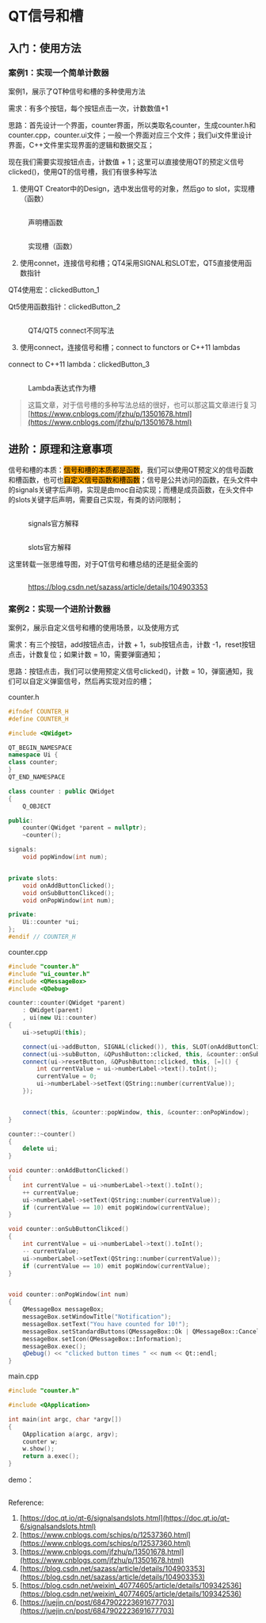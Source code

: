 # QT信号和槽

## 入门：使用方法

### 案例1：实现一个简单计数器

案例1，展示了QT种信号和槽的多种使用方法

需求：有多个按钮，每个按钮点击一次，计数数值+1



思路：首先设计一个界面，counter界面，所以类取名counter，生成counter.h和counter.cpp，counter.ui文件；一般一个界面对应三个文件；我们ui文件里设计界面，C++文件里实现界面的逻辑和数据交互；

现在我们需要实现按钮点击，计数值 + 1；这里可以直接使用QT的预定义信号clicked()，使用QT的信号槽，我们有很多种写法



1. 使用QT Creator中的Design，选中发出信号的对象，然后go to slot，实现槽（函数）

<div align="left">

<figure><img src="../.gitbook/assets/image (5) (1) (1) (1).png" alt=""><figcaption><p>声明槽函数</p></figcaption></figure>

</div>

<div align="left">

<figure><picture><source srcset="../.gitbook/assets/image (11).png" media="(prefers-color-scheme: dark)"><img src="../.gitbook/assets/image (11).png" alt=""></picture><figcaption><p>实现槽（函数）</p></figcaption></figure>

</div>

2. 使用connet，连接信号和槽；QT4采用SIGNAL和SLOT宏，QT5直接使用函数指针

QT4使用宏：clickedButton\_1

Qt5使用函数指针：clickedButton\_2

<div align="left">

<figure><img src="../.gitbook/assets/image (2) (1) (1) (1) (1) (1) (1) (1).png" alt=""><figcaption><p>QT4/QT5 connect不同写法</p></figcaption></figure>

</div>



3. 使用connect，连接信号和槽；connect to functors or C++11 lambdas

connect to C++11 lambda：clickedButton\_3

<div align="left">

<figure><img src="../.gitbook/assets/image (4) (1) (1) (1) (1) (1).png" alt=""><figcaption><p>Lambda表达式作为槽</p></figcaption></figure>

</div>



> 这篇文章，对于信号槽的多种写法总结的很好，也可以那这篇文章进行复习[https://www.cnblogs.com/jfzhu/p/13501678.html](https://www.cnblogs.com/jfzhu/p/13501678.html)



## 进阶：原理和注意事项

信号和槽的本质：<mark style="background-color:orange;">信号和槽的本质都是函数</mark>，我们可以使用QT预定义的信号函数和槽函数，也可也<mark style="background-color:orange;">自定义信号函数和槽函数</mark>；信号是公共访问的函数，在头文件中的signals关键字后声明，实现是由moc自动实现；而槽是成员函数，在头文件中的slots关键字后声明，需要自己实现，有类的访问限制；

<figure><img src="../.gitbook/assets/image (7) (1) (1).png" alt=""><figcaption><p>signals官方解释</p></figcaption></figure>

<figure><img src="../.gitbook/assets/image (6) (1) (1).png" alt=""><figcaption><p>slots官方解释</p></figcaption></figure>

这里转载一张思维导图，对于QT信号和槽总结的还是挺全面的

<figure><img src="../.gitbook/assets/image (8) (1).png" alt=""><figcaption><p><a href="https://blog.csdn.net/sazass/article/details/104903353">https://blog.csdn.net/sazass/article/details/104903353</a></p></figcaption></figure>



### 案例2：实现一个进阶计数器

案例2，展示自定义信号和槽的使用场景，以及使用方式

需求：有三个按钮，add按钮点击，计数 + 1，sub按钮点击，计数 -1，reset按钮点击，计数复位；如果计数 = 10，需要弹窗通知；

思路：按钮点击，我们可以使用预定义信号clicked()，计数 = 10，弹窗通知，我们可以自定义弹窗信号，然后再实现对应的槽；



counter.h

```cpp
#ifndef COUNTER_H
#define COUNTER_H

#include <QWidget>

QT_BEGIN_NAMESPACE
namespace Ui {
class counter;
}
QT_END_NAMESPACE

class counter : public QWidget
{
    Q_OBJECT

public:
    counter(QWidget *parent = nullptr);
    ~counter();

signals:
    void popWindow(int num);


private slots:
    void onAddButtonClicked();
    void onSubButtonClikced();
    void onPopWindow(int num);

private:
    Ui::counter *ui;
};
#endif // COUNTER_H
```



counter.cpp

```cpp
#include "counter.h"
#include "ui_counter.h"
#include <QMessageBox>
#include <QDebug>

counter::counter(QWidget *parent)
    : QWidget(parent)
    , ui(new Ui::counter)
{
    ui->setupUi(this);

    connect(ui->addButton, SIGNAL(clicked()), this, SLOT(onAddButtonClicked()));
    connect(ui->subButton, &QPushButton::clicked, this, &counter::onSubButtonClikced);
    connect(ui->resetButton, &QPushButton::clicked, this, [=]() {
        int currentValue = ui->numberLabel->text().toInt();
        currentValue = 0;
        ui->numberLabel->setText(QString::number(currentValue));
    });


    connect(this, &counter::popWindow, this, &counter::onPopWindow);
}

counter::~counter()
{
    delete ui;
}

void counter::onAddButtonClicked()
{
    int currentValue = ui->numberLabel->text().toInt();
    ++ currentValue;
    ui->numberLabel->setText(QString::number(currentValue));
    if (currentValue == 10) emit popWindow(currentValue);
}

void counter::onSubButtonClikced()
{
    int currentValue = ui->numberLabel->text().toInt();
    -- currentValue;
    ui->numberLabel->setText(QString::number(currentValue));
    if (currentValue == 10) emit popWindow(currentValue);
}


void counter::onPopWindow(int num)
{
    QMessageBox messageBox;
    messageBox.setWindowTitle("Notification");
    messageBox.setText("You have counted for 10!");
    messageBox.setStandardButtons(QMessageBox::Ok | QMessageBox::Cancel);
    messageBox.setIcon(QMessageBox::Information);
    messageBox.exec();
    qDebug() << "clicked button times " << num << Qt::endl;
}
```



main.cpp

```cpp
#include "counter.h"

#include <QApplication>

int main(int argc, char *argv[])
{
    QApplication a(argc, argv);
    counter w;
    w.show();
    return a.exec();
}

```



demo：

<div align="left">

<figure><img src="../.gitbook/assets/6-ezgif.com-optimize.gif" alt=""><figcaption></figcaption></figure>

</div>



Reference:

1. [https://doc.qt.io/qt-6/signalsandslots.html](https://doc.qt.io/qt-6/signalsandslots.html)
2. [https://www.cnblogs.com/schips/p/12537360.html](https://www.cnblogs.com/schips/p/12537360.html)
3. [https://www.cnblogs.com/jfzhu/p/13501678.html](https://www.cnblogs.com/jfzhu/p/13501678.html)
4. [https://blog.csdn.net/sazass/article/details/104903353](https://blog.csdn.net/sazass/article/details/104903353)
5. [https://blog.csdn.net/weixin\_40774605/article/details/109342536](https://blog.csdn.net/weixin\_40774605/article/details/109342536)
6. [https://juejin.cn/post/6847902223691677703](https://juejin.cn/post/6847902223691677703)
